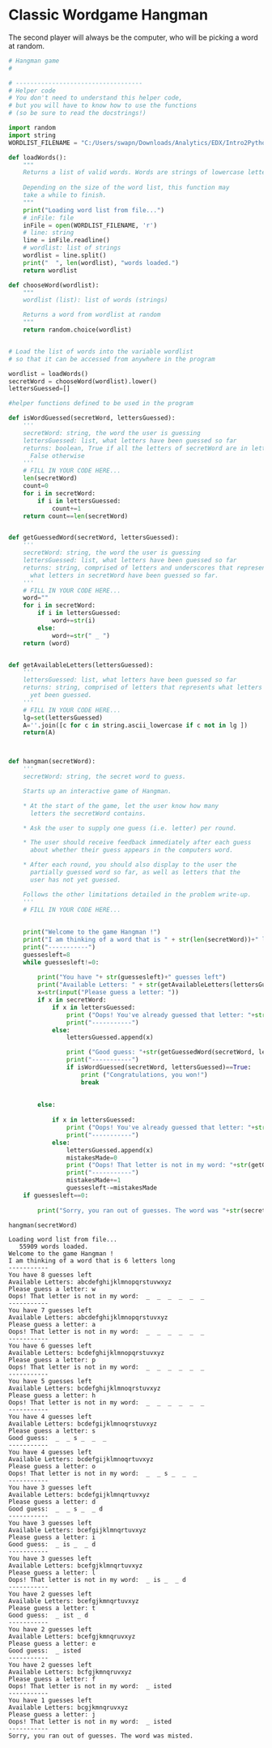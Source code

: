 
# Classic Wordgame Hangman #

The second player will always be the computer, who will be picking a word at random.


```python
# Hangman game
#

# -----------------------------------
# Helper code
# You don't need to understand this helper code,
# but you will have to know how to use the functions
# (so be sure to read the docstrings!)

import random
import string
WORDLIST_FILENAME = "C:/Users/swapn/Downloads/Analytics/EDX/Intro2Python/words.txt"

def loadWords():
    """
    Returns a list of valid words. Words are strings of lowercase letters.
    
    Depending on the size of the word list, this function may
    take a while to finish.
    """
    print("Loading word list from file...")
    # inFile: file
    inFile = open(WORDLIST_FILENAME, 'r')
    # line: string
    line = inFile.readline()
    # wordlist: list of strings
    wordlist = line.split()
    print("  ", len(wordlist), "words loaded.")
    return wordlist

def chooseWord(wordlist):
    """
    wordlist (list): list of words (strings)

    Returns a word from wordlist at random
    """
    return random.choice(wordlist)


# Load the list of words into the variable wordlist
# so that it can be accessed from anywhere in the program

wordlist = loadWords()
secretWord = chooseWord(wordlist).lower()
lettersGuessed=[]

#helper functions defined to be used in the program

def isWordGuessed(secretWord, lettersGuessed):
    '''
    secretWord: string, the word the user is guessing
    lettersGuessed: list, what letters have been guessed so far
    returns: boolean, True if all the letters of secretWord are in lettersGuessed;
      False otherwise
    '''
    # FILL IN YOUR CODE HERE...
    len(secretWord)
    count=0
    for i in secretWord:
        if i in lettersGuessed:
            count+=1
    return count==len(secretWord)  


def getGuessedWord(secretWord, lettersGuessed):
    '''
    secretWord: string, the word the user is guessing
    lettersGuessed: list, what letters have been guessed so far
    returns: string, comprised of letters and underscores that represents
      what letters in secretWord have been guessed so far.
    '''
    # FILL IN YOUR CODE HERE...
    word=""
    for i in secretWord:
        if i in lettersGuessed:
            word+=str(i)
        else:
            word+=str(" _ ")
    return (word) 


def getAvailableLetters(lettersGuessed):
    '''
    lettersGuessed: list, what letters have been guessed so far
    returns: string, comprised of letters that represents what letters have not
      yet been guessed.
    '''
    # FILL IN YOUR CODE HERE...
    lg=set(lettersGuessed)
    A=''.join([c for c in string.ascii_lowercase if c not in lg ])
    return(A)



def hangman(secretWord):
    '''
    secretWord: string, the secret word to guess.

    Starts up an interactive game of Hangman.

    * At the start of the game, let the user know how many 
      letters the secretWord contains.

    * Ask the user to supply one guess (i.e. letter) per round.

    * The user should receive feedback immediately after each guess 
      about whether their guess appears in the computers word.

    * After each round, you should also display to the user the 
      partially guessed word so far, as well as letters that the 
      user has not yet guessed.

    Follows the other limitations detailed in the problem write-up.
    '''
    # FILL IN YOUR CODE HERE...
    
    
    print("Welcome to the game Hangman !")
    print("I am thinking of a word that is " + str(len(secretWord))+" letters long")
    print("-----------")
    guessesleft=8
    while guessesleft!=0:
        
        print("You have "+ str(guessesleft)+" guesses left")
        print("Available Letters: " + str(getAvailableLetters(lettersGuessed)))
        x=str(input("Please guess a letter: "))
        if x in secretWord:  
            if x in lettersGuessed:
                print ("Oops! You've already guessed that letter: "+str(getGuessedWord(secretWord, lettersGuessed)))
                print("-----------")
            else:
                lettersGuessed.append(x)

                print ("Good guess: "+str(getGuessedWord(secretWord, lettersGuessed)))
                print("-----------")
                if isWordGuessed(secretWord, lettersGuessed)==True:
                    print ("Congratulations, you won!")
                    break
                    
            
        else:
            
            if x in lettersGuessed:
                print ("Oops! You've already guessed that letter: "+str(getGuessedWord(secretWord, lettersGuessed)))
                print("-----------")
            else:
                lettersGuessed.append(x)
                mistakesMade=0
                print ("Oops! That letter is not in my word: "+str(getGuessedWord(secretWord, lettersGuessed)))
                print("-----------")
                mistakesMade+=1
                guessesleft-=mistakesMade
    if guessesleft==0:
        
        print("Sorry, you ran out of guesses. The word was "+str(secretWord)+".")    

hangman(secretWord)


```

    Loading word list from file...
       55909 words loaded.
    Welcome to the game Hangman !
    I am thinking of a word that is 6 letters long
    -----------
    You have 8 guesses left
    Available Letters: abcdefghijklmnopqrstuvwxyz
    Please guess a letter: w
    Oops! That letter is not in my word:  _  _  _  _  _  _ 
    -----------
    You have 7 guesses left
    Available Letters: abcdefghijklmnopqrstuvxyz
    Please guess a letter: a
    Oops! That letter is not in my word:  _  _  _  _  _  _ 
    -----------
    You have 6 guesses left
    Available Letters: bcdefghijklmnopqrstuvxyz
    Please guess a letter: p
    Oops! That letter is not in my word:  _  _  _  _  _  _ 
    -----------
    You have 5 guesses left
    Available Letters: bcdefghijklmnoqrstuvxyz
    Please guess a letter: h
    Oops! That letter is not in my word:  _  _  _  _  _  _ 
    -----------
    You have 4 guesses left
    Available Letters: bcdefgijklmnoqrstuvxyz
    Please guess a letter: s
    Good guess:  _  _ s _  _  _ 
    -----------
    You have 4 guesses left
    Available Letters: bcdefgijklmnoqrtuvxyz
    Please guess a letter: o
    Oops! That letter is not in my word:  _  _ s _  _  _ 
    -----------
    You have 3 guesses left
    Available Letters: bcdefgijklmnqrtuvxyz
    Please guess a letter: d
    Good guess:  _  _ s _  _ d
    -----------
    You have 3 guesses left
    Available Letters: bcefgijklmnqrtuvxyz
    Please guess a letter: i
    Good guess:  _ is _  _ d
    -----------
    You have 3 guesses left
    Available Letters: bcefgjklmnqrtuvxyz
    Please guess a letter: l
    Oops! That letter is not in my word:  _ is _  _ d
    -----------
    You have 2 guesses left
    Available Letters: bcefgjkmnqrtuvxyz
    Please guess a letter: t
    Good guess:  _ ist _ d
    -----------
    You have 2 guesses left
    Available Letters: bcefgjkmnqruvxyz
    Please guess a letter: e
    Good guess:  _ isted
    -----------
    You have 2 guesses left
    Available Letters: bcfgjkmnqruvxyz
    Please guess a letter: f
    Oops! That letter is not in my word:  _ isted
    -----------
    You have 1 guesses left
    Available Letters: bcgjkmnqruvxyz
    Please guess a letter: j
    Oops! That letter is not in my word:  _ isted
    -----------
    Sorry, you ran out of guesses. The word was misted.
    

```python

```

